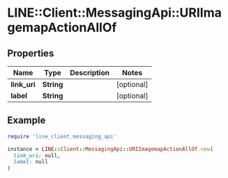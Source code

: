 # LINE::Client::MessagingApi::URIImagemapActionAllOf

## Properties

| Name | Type | Description | Notes |
| ---- | ---- | ----------- | ----- |
| **link_uri** | **String** |  | [optional] |
| **label** | **String** |  | [optional] |

## Example

```ruby
require 'line_client_messaging_api'

instance = LINE::Client::MessagingApi::URIImagemapActionAllOf.new(
  link_uri: null,
  label: null
)
```

